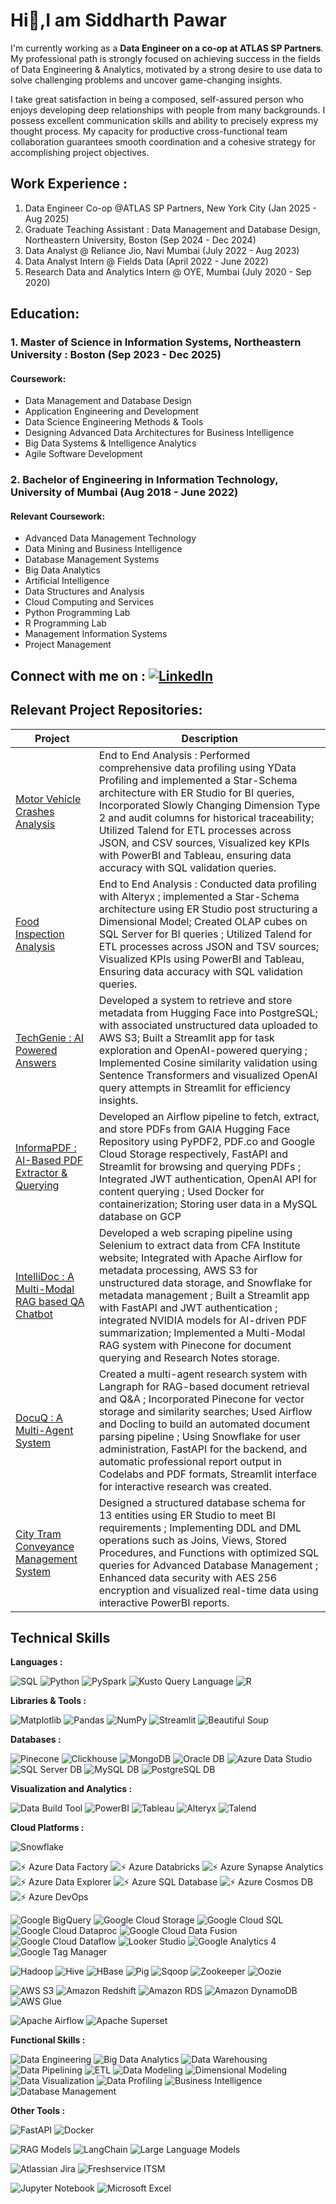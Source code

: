# Hi👋,I am Siddharth Pawar


I'm currently working as a **Data Engineer on a co-op at ATLAS SP Partners**. My professional path is strongly focused on achieving success in the fields of Data Engineering & Analytics, motivated by a strong desire to use data to solve challenging problems and uncover game-changing insights.

I take great satisfaction in being a composed, self-assured person who enjoys developing deep relationships with people from many backgrounds. I possess excellent communication skills and ability to precisely express my thought process. My capacity for productive cross-functional team collaboration guarantees smooth coordination and a cohesive strategy for accomplishing project objectives.

## **Work Experience :** 

1. Data Engineer Co-op @ATLAS SP Partners, New York City (Jan 2025 - Aug 2025)
2. Graduate Teaching Assistant : Data Management and Database Design, Northeastern University, Boston (Sep 2024 - Dec 2024)
3. Data Analyst @ Reliance Jio, Navi Mumbai (July 2022 - Aug 2023)
4. Data Analyst Intern @ Fields Data (April 2022 - June 2022)
5. Research Data and Analytics Intern @ OYE, Mumbai (July 2020 - Sep 2020)

## **Education:**

### 1. Master of Science in Information Systems, Northeastern University : Boston (Sep 2023 - Dec 2025)

#### Coursework:
- Data Management and Database Design
- Application Engineering and Development
- Data Science Engineering Methods & Tools
- Designing Advanced Data Architectures for Business Intelligence
- Big Data Systems & Intelligence Analytics
- Agile Software Development

### 2. Bachelor of Engineering in Information Technology, University of Mumbai (Aug 2018 - June 2022)

#### Relevant Coursework:
- Advanced Data Management Technology
- Data Mining and Business Intelligence
- Database Management Systems
- Big Data Analytics
- Artificial Intelligence
- Data Structures and Analysis
- Cloud Computing and Services
- Python Programming Lab
- R Programming Lab
- Management Information Systems
- Project Management


## **Connect with me on** : [![LinkedIn](https://img.shields.io/badge/LinkedIn-0077B5?style=for-the-badge&logo=linkedin&logoColor=white)](https://www.linkedin.com/in/siddharth-dattaram-pawar/)

## Relevant Project Repositories:

| Project                                                                 | Description |
|-------------------------------------------------------------------------|-------------|
| [Motor Vehicle Crashes Analysis](https://github.com/Siddharth-Dattaram-Pawar/Motor_Vehicle_Crashes_Analysis) | End to End Analysis : Performed comprehensive data profiling using YData Profiling and implemented a Star-Schema architecture with ER Studio for BI queries, Incorporated Slowly Changing Dimension Type 2 and audit columns for historical traceability; Utilized Talend for ETL processes across JSON, and CSV sources, Visualized key KPIs with PowerBI and Tableau, ensuring data accuracy with SQL validation queries.|
| [Food Inspection Analysis](https://github.com/Siddharth-Dattaram-Pawar/Food_Inspection_Analysis)               |  End to End Analysis : Conducted data profiling with Alteryx ; implemented a Star-Schema architecture using ER Studio post structuring a Dimensional Model; Created OLAP cubes on SQL Server for BI queries ; Utilized Talend for ETL processes across JSON and TSV sources; Visualized KPIs using PowerBI and Tableau, Ensuring data accuracy with SQL validation queries.|
| [TechGenie : AI Powered Answers](https://github.com/Siddharth-Dattaram-Pawar/TechGenie_AI_Powered_Answers)      | Developed a system to retrieve and store metadata from Hugging Face into PostgreSQL; with associated unstructured data uploaded to AWS S3; Built a Streamlit app for task exploration and OpenAI-powered querying ; Implemented Cosine similarity validation using Sentence Transformers and visualized OpenAI query attempts in Streamlit for efficiency insights.|
| [InformaPDF : AI-Based PDF Extractor & Querying](https://github.com/Siddharth-Dattaram-Pawar/InformaPDF-AI_Based_PDF_Extractor_And_Querying) | Developed an Airflow pipeline to fetch, extract, and store PDFs from GAIA Hugging Face Repository using PyPDF2, PDF.co and Google Cloud Storage respectively, FastAPI and Streamlit for browsing and querying PDFs ; Integrated JWT authentication, OpenAI API for content querying ; Used Docker for containerization; Storing user data in a MySQL database on GCP|
| [IntelliDoc : A Multi-Modal RAG based QA Chatbot](https://github.com/Siddharth-Dattaram-Pawar/IntelliDoc-A_MultiModal_RAG_based_QA_Chatbot) |  Developed a web scraping pipeline using Selenium to extract data from CFA Institute website; Integrated with Apache Airflow for metadata processing, AWS S3 for unstructured data storage, and Snowflake for metadata management ; Built a Streamlit app with FastAPI and JWT authentication ; integrated NVIDIA models for AI-driven PDF summarization; Implemented a Multi-Modal RAG system with Pinecone for document querying and Research Notes storage.|
| [DocuQ : A Multi-Agent System](https://github.com/Siddharth-Dattaram-Pawar/DocuQ-A_Multi_Agent_System)           | Created a multi-agent research system with Langraph for RAG-based document retrieval and Q&A ; Incorporated Pinecone for vector storage and similarity searches; Used Airflow and Docling to build an automated document parsing pipeline ; Using Snowflake for user administration, FastAPI for the backend, and automatic professional report output in Codelabs and PDF formats, Streamlit interface for interactive research was created. |
| [City Tram Conveyance Management System](https://github.com/Siddharth-Dattaram-Pawar/City_Tram_Conveyance_Management_System) | Designed a structured database schema for 13 entities using ER Studio to meet BI requirements ; Implementing DDL and DML operations such as Joins, Views, Stored Procedures, and Functions with optimized SQL queries for Advanced Database Management ; Enhanced data security with AES 256 encryption and visualized real-time data using interactive PowerBI reports.|


## Technical Skills

**Languages :**

![SQL](https://img.shields.io/badge/SQL-4479A1?style=for-the-badge&logo=sql&logoColor=white) ![Python](https://img.shields.io/badge/Python-3776AB?style=for-the-badge&logo=python&logoColor=white) ![PySpark](https://img.shields.io/badge/PySpark-E25A1C?style=for-the-badge&logo=apachespark&logoColor=white) ![Kusto Query Language](https://img.shields.io/badge/Kusto%20Query%20Language-5D3FD3?style=for-the-badge&logo=microsoft&logoColor=white) ![R](https://img.shields.io/badge/R-276DC3?style=for-the-badge&logo=r&logoColor=white)

**Libraries & Tools :**  

![Matplotlib](https://img.shields.io/badge/Matplotlib-0077B5?style=for-the-badge&logo=python&logoColor=white) ![Pandas](https://img.shields.io/badge/Pandas-150458?style=for-the-badge&logo=pandas&logoColor=white) ![NumPy](https://img.shields.io/badge/NumPy-013243?style=for-the-badge&logo=numpy&logoColor=white) ![Streamlit](https://img.shields.io/badge/Streamlit-FF4B4B?style=for-the-badge&logo=streamlit&logoColor=white) ![Beautiful Soup](https://img.shields.io/badge/Beautiful%20Soup-DA5B38?style=for-the-badge&logo=python&logoColor=white)

**Databases :**

![Pinecone](https://img.shields.io/badge/Pinecone-5D3FD3?style=for-the-badge&logo=pinecone&logoColor=white) ![Clickhouse](https://img.shields.io/badge/ClickHouse-000000?style=for-the-badge&logo=clickhouse&logoColor=white) ![MongoDB](https://img.shields.io/badge/MongoDB-47A248?style=for-the-badge&logo=mongodb&logoColor=white) ![Oracle DB](https://img.shields.io/badge/Oracle%20DB-F80000?style=for-the-badge&logo=oracle&logoColor=white) ![Azure Data Studio](https://img.shields.io/badge/Azure%20Data%20Studio-2D7BFF?style=for-the-badge&logo=microsoft-azure&logoColor=white) ![SQL Server DB](https://img.shields.io/badge/SQL%20Server%20DB-CC2927?style=for-the-badge&logo=microsoft-sql-server&logoColor=white) ![MySQL DB](https://img.shields.io/badge/MySQL%20DB-4479A1?style=for-the-badge&logo=mysql&logoColor=white) ![PostgreSQL DB](https://img.shields.io/badge/PostgreSQL%20DB-336791?style=for-the-badge&logo=postgresql&logoColor=white)

**Visualization and Analytics :**

![Data Build Tool](https://img.shields.io/badge/Data%20Build%20Tool-FF6347?style=for-the-badge&logo=dbt&logoColor=white) ![PowerBI](https://img.shields.io/badge/PowerBI-F2C811?style=for-the-badge&logo=powerbi&logoColor=white) ![Tableau](https://img.shields.io/badge/Tableau-E97627?style=for-the-badge&logo=tableau&logoColor=white) ![Alteryx](https://img.shields.io/badge/Alteryx-00B5E2?style=for-the-badge&logo=alteryx&logoColor=white) ![Talend](https://img.shields.io/badge/Talend-FF5025?style=for-the-badge&logo=talend&logoColor=white) 

**Cloud Platforms :**

![Snowflake](https://img.shields.io/badge/Snowflake-00A3E0?style=for-the-badge&logo=snowflake&logoColor=white)  

![⚡ Azure Data Factory](https://img.shields.io/badge/⚡%20Azure%20Data%20Factory-FF1C1C?style=for-the-badge&logo=microsoft-azure-data-factory&logoColor=white) ![⚡ Azure Databricks](https://img.shields.io/badge/⚡%20Azure%20Databricks-003B49?style=for-the-badge&logo=microsoft-azure&logoColor=white) ![⚡ Azure Synapse Analytics](https://img.shields.io/badge/⚡%20Azure%20Synapse%20Analytics-0089D6?style=for-the-badge&logo=microsoft-azure&logoColor=white) ![⚡ Azure Data Explorer](https://img.shields.io/badge/⚡%20Azure%20Data%20Explorer-0089D6?style=for-the-badge&logo=microsoft-azure&logoColor=white) ![⚡ Azure SQL Database](https://img.shields.io/badge/⚡%20Azure%20SQL%20Database-0078D4?style=for-the-badge&logo=microsoft-azure&logoColor=white) ![⚡ Azure Cosmos DB](https://img.shields.io/badge/⚡%20Azure%20Cosmos%20DB-0066B8?style=for-the-badge&logo=microsoft-azure&logoColor=white) ![⚡ Azure DevOps](https://img.shields.io/badge/⚡%20Azure%20DevOps-0078D4?style=for-the-badge&logo=azuredevops&logoColor=white)
  
![Google BigQuery](https://img.shields.io/badge/Google%20BigQuery-4285F4?style=for-the-badge&logo=google-cloud&logoColor=white) ![Google Cloud Storage](https://img.shields.io/badge/Google%20Cloud%20Storage-4285F4?style=for-the-badge&logo=google-cloud&logoColor=white) ![Google Cloud SQL](https://img.shields.io/badge/Google%20Cloud%20SQL-4285F4?style=for-the-badge&logo=google-cloud&logoColor=white) ![Google Cloud Dataproc](https://img.shields.io/badge/Google%20Cloud%20Dataproc-4285F4?style=for-the-badge&logo=google-cloud&logoColor=white) ![Google Cloud Data Fusion](https://img.shields.io/badge/Google%20Cloud%20Data%20Fusion-4285F4?style=for-the-badge&logo=google-cloud&logoColor=white) ![Google Cloud Dataflow](https://img.shields.io/badge/Google%20Cloud%20Dataflow-4285F4?style=for-the-badge&logo=google-cloud&logoColor=white) ![Looker Studio](https://img.shields.io/badge/Looker%20Studio-4285F4?style=for-the-badge&logo=looker&logoColor=white) ![Google Analytics 4](https://img.shields.io/badge/Google%20Analytics%204-E37400?style=for-the-badge&logo=google-analytics&logoColor=white) ![Google Tag Manager](https://img.shields.io/badge/Google%20Tag%20Manager-246FDB?style=for-the-badge&logo=google-tag-manager&logoColor=white)

![Hadoop](https://img.shields.io/badge/Hadoop-66CCFF?style=for-the-badge&logo=apachehadoop&logoColor=black) ![Hive](https://img.shields.io/badge/Hive-FDEE21?style=for-the-badge&logo=apachehive&logoColor=black) ![HBase](https://img.shields.io/badge/HBase-0C2233?style=for-the-badge&logo=apachehbase&logoColor=white) ![Pig](https://img.shields.io/badge/Pig-F6B900?style=for-the-badge&logo=apachespark&logoColor=black) ![Sqoop](https://img.shields.io/badge/Sqoop-003B49?style=for-the-badge&logo=apache&logoColor=white) ![Zookeeper](https://img.shields.io/badge/ZooKeeper-FF9900?style=for-the-badge&logo=apachezookeeper&logoColor=black) ![Oozie](https://img.shields.io/badge/Oozie-001A57?style=for-the-badge&logo=apache&logoColor=white)

![AWS S3](https://img.shields.io/badge/AWS%20S3-569A31?style=for-the-badge&logo=amazonaws&logoColor=white) ![Amazon Redshift](https://img.shields.io/badge/Amazon%20Redshift-8C4FFF?style=for-the-badge&logo=amazon-redshift&logoColor=white) ![Amazon RDS](https://img.shields.io/badge/Amazon%20RDS-527FFF?style=for-the-badge&logo=amazonaws&logoColor=white) ![Amazon DynamoDB](https://img.shields.io/badge/Amazon%20DynamoDB-4053D6?style=for-the-badge&logo=amazon-dynamodb&logoColor=white) ![AWS Glue](https://img.shields.io/badge/AWS%20Glue-F58534?style=for-the-badge&logo=amazonaws&logoColor=white)


![Apache Airflow](https://img.shields.io/badge/Apache%20Airflow-017B75?style=for-the-badge&logo=apache-airflow&logoColor=white) ![Apache Superset](https://img.shields.io/badge/Apache%20Superset-292E3D?style=for-the-badge&logo=apache-superset&logoColor=white)

 
**Functional Skills :**

![Data Engineering](https://img.shields.io/badge/Data%20Engineering-0099FF?style=for-the-badge) ![Big Data Analytics](https://img.shields.io/badge/Big%20Data%20Analytics-6C0082?style=for-the-badge) ![Data Warehousing](https://img.shields.io/badge/Data%20Warehousing-003366?style=for-the-badge) ![Data Pipelining](https://img.shields.io/badge/Data%20Pipelining-FFD700?style=for-the-badge) ![ETL](https://img.shields.io/badge/ETL-FF8800?style=for-the-badge) ![Data Modeling](https://img.shields.io/badge/Data%20Modeling-00BFAE?style=for-the-badge) ![Dimensional Modeling](https://img.shields.io/badge/Dimensional%20Modeling-1D8E6A?style=for-the-badge) ![Data Visualization](https://img.shields.io/badge/Data%20Visualization-56A9E4?style=for-the-badge) ![Data Profiling](https://img.shields.io/badge/Data%20Profiling-6200EA?style=for-the-badge) ![Business Intelligence](https://img.shields.io/badge/Business%20Intelligence-00C8E8?style=for-the-badge) ![Database Management](https://img.shields.io/badge/Database%20Management-00BFFF?style=for-the-badge)


**Other Tools :**

![FastAPI](https://img.shields.io/badge/FastAPI-009688?style=for-the-badge&logo=fastapi&logoColor=white) ![Docker](https://img.shields.io/badge/Docker-2496ED?style=for-the-badge&logo=docker&logoColor=white) 

![RAG Models](https://img.shields.io/badge/Retrieval%20Augmented%20Generation%20(RAG)-FFD700?style=for-the-badge&logo=python&logoColor=white) ![LangChain](https://img.shields.io/badge/LangChain-2C80B3?style=for-the-badge&logo=python&logoColor=white) ![Large Language Models](https://img.shields.io/badge/Large%20Language%20Models-4C4C9A?style=for-the-badge)
 

![Atlassian Jira](https://img.shields.io/badge/Atlassian%20Jira-0052CC?style=for-the-badge&logo=jira&logoColor=white) ![Freshservice ITSM](https://img.shields.io/badge/Freshservice%20ITSM-29B0D0?style=for-the-badge&logo=freshservice&logoColor=white)


![Jupyter Notebook](https://img.shields.io/badge/Jupyter%20Notebook-F37626?style=for-the-badge&logo=jupyter&logoColor=white) ![Microsoft Excel](https://img.shields.io/badge/Microsoft%20Excel-217346?style=for-the-badge&logo=microsoft-excel&logoColor=white)
